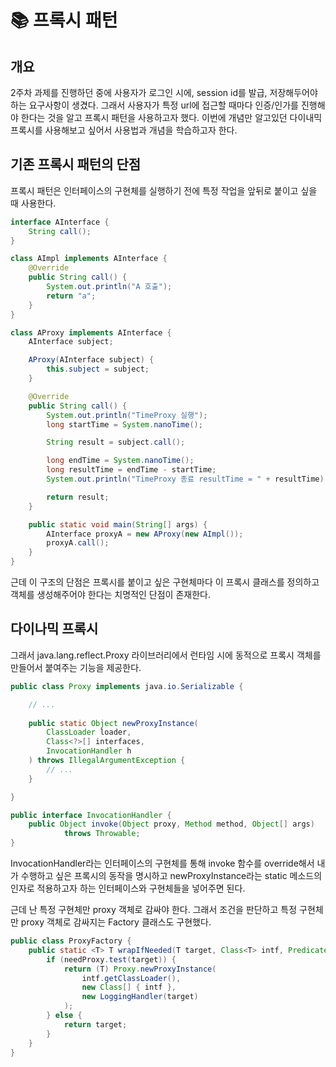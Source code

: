 # 📚 프록시 패턴

## 개요 
2주차 과제를 진행하던 중에 사용자가 로그인 시에, session id를 발급, 저장해두어야 하는 요구사항이 생겼다. 
그래서 사용자가 특정 url에 접근할 때마다 인증/인가를 진행해야 한다는 것을 알고 프록시 패턴을 사용하고자 했다. 
이번에 개념만 알고있던 다이내믹 프록시를 사용해보고 싶어서 사용법과 개념을 학습하고자 한다. 

## 기존 프록시 패턴의 단점
프록시 패턴은 인터페이스의 구현체를 실행하기 전에 특정 작업을 앞뒤로 붙이고 싶을 때 사용한다. 
```java
interface AInterface {
    String call();
}

class AImpl implements AInterface {
    @Override
    public String call() {
        System.out.println("A 호출");
        return "a";
    }
}

class AProxy implements AInterface {
    AInterface subject;

    AProxy(AInterface subject) {
        this.subject = subject;
    }

    @Override
    public String call() {
        System.out.println("TimeProxy 실행");
        long startTime = System.nanoTime();

        String result = subject.call();

        long endTime = System.nanoTime();
        long resultTime = endTime - startTime;
        System.out.println("TimeProxy 종료 resultTime = " + resultTime);

        return result;
    }

    public static void main(String[] args) {
        AInterface proxyA = new AProxy(new AImpl());
        proxyA.call();
    }
}
```

근데 이 구조의 단점은 프록시를 붙이고 싶은 구현체마다 이 프록시 클래스를 정의하고 객체를 생성해주어야 한다는 치명적인 단점이 존재한다.

## 다이나믹 프록시
그래서 java.lang.reflect.Proxy 라이브러리에서 런타임 시에 동적으로 프록시 객체를 만들어서 붙여주는 기능을 제공한다.
```java
public class Proxy implements java.io.Serializable {

	// ...
    
    public static Object newProxyInstance(
        ClassLoader loader, 
        Class<?>[] interfaces, 
        InvocationHandler h 
    ) throws IllegalArgumentException {
        // ...
    }

}

public interface InvocationHandler {
    public Object invoke(Object proxy, Method method, Object[] args)
            throws Throwable;
}
```

InvocationHandler라는 인터페이스의 구현체를 통해 invoke 함수를 override해서 내가 수행하고 싶은 
프록시의 동작을 명시하고 newProxyInstance라는 static 메소드의 인자로 적용하고자 하는 인터페이스와 구현체들을 넣어주면 된다. 

근데 난 특정 구현체만 proxy 객체로 감싸야 한다.
그래서 조건을 판단하고 특정 구현체만 proxy 객체로 감싸지는 Factory 클래스도 구현했다. 
```java
public class ProxyFactory {
    public static <T> T wrapIfNeeded(T target, Class<T> intf, Predicate<T> needProxy) {
        if (needProxy.test(target)) {
            return (T) Proxy.newProxyInstance(
                intf.getClassLoader(),
                new Class[] { intf },
                new LoggingHandler(target)
            );
        } else {
            return target;
        }
    }
}
```
